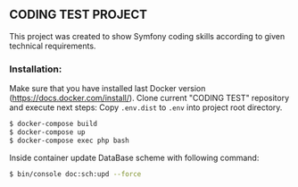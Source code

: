 ## CODING TEST PROJECT
This project was created to show Symfony coding skills according to given technical requirements.
### Installation:
Make sure that you have installed last Docker version (https://docs.docker.com/install/).  Clone current "CODING TEST" repository and execute next steps:
Copy `.env.dist` to `.env` into project root directory.
```sh
$ docker-compose build
$ docker-compose up
$ docker-compose exec php bash
```
Inside container update DataBase scheme with following command:
```sh
$ bin/console doc:sch:upd --force
```